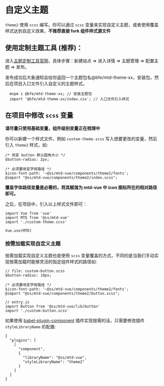 # 自定义主题
`theme2` 使用 `scss` 编写。你可以通过 `scss` 变量来实现自定义主题，或者使用覆盖样式达到自定义效果，**不推荐直接 fork 组件样式源文件**

## 使用定制主题工具 (推荐)：
进入[主题定制工具官网](https://mtdui.sankuai.com/theme#/sites)，具体步骤：新建站点 => 进入详情 => 主题管理 => 配置主题 => 发布。

发布成功后大象通知会给你返回一个主题包名@bfe/mtd-theme-xx，安装包，然后在项目入口文件引入自定义的主题样式。
```
  mnpm i @bfe/mtd-theme-xx; // 安装主题包
  import '@bfe/mtd-theme-xx/index.css'; // 入口文件引入样式
```

## 在项目中修改 `scss` 变量
**请尽量只使用基础变量，组件级别变量正在梳理中**

你可以新建一个样式文件，例如 `custom-theme.scss` 写入想要更改的变量，然后引入 `theme2` 样式，如:
```
/* 改变 button 默认圆角大小 */
$button-radius: 2px;

/* 必须要改变字体路径 */
$icon-font-path: '~@ss/mtd-vue/components/theme2/fonts';
@import "@ss/mtd-vue/components/theme2/index.scss";
```
**覆盖字体路径变量是必需的，将其赋值为 mtd-vue 中 icon 图标所在的相对路径即可。**

之后，在项目中，引入以上样式文件即可：
```
import Vue from 'vue'
import MTD from '@ss/mtd-vue'
import './custom-theme.scss'

Vue.use(MTD)
```
### 按需加载实现自定义主题
按需加载实现自定义主题也是使用 `scss` 变量覆盖的方式，不同的是当我们手动实现按需加载时能够灵活的指定组件样式的路径如:
```
// file: custom-button.scss
$button-radius: 10px;

/* 必须要改变字体路径 */
$icon-font-path: '~@ss/mtd-vue/components/theme2/fonts';
@import "@ss/mtd-vue/components/theme2/button.scss";

// entry.js
import Button from '@ss/mtd-vue/lib/button'
import './custom-button.scss'

```
如果使用 [babel-plugin-component](https://github.com/ElementUI/babel-plugin-component) 插件实现按需的话，只需要修改插件 `styleLibraryName` 的配置:
```
{
  "plugins": [
    [
      "component",
      {
        "libraryName": "@ss/mtd-vue",
        "styleLibraryName": "theme2"
      }
    ]
  ]
}
```
